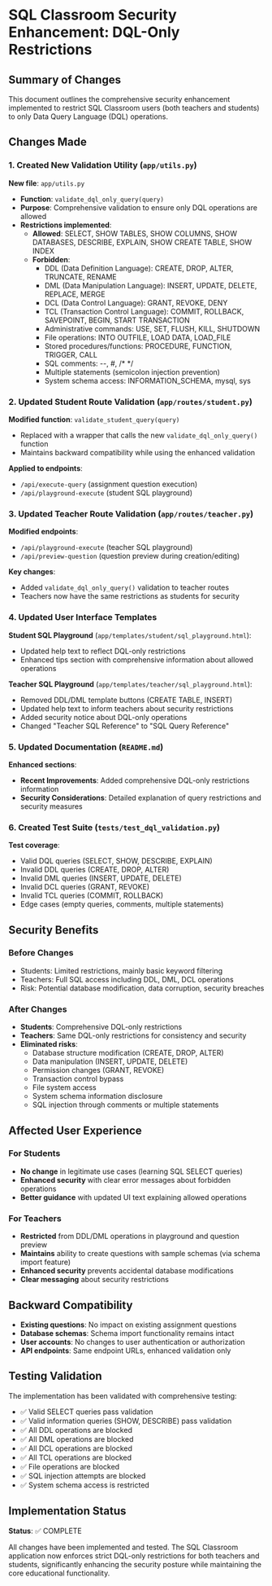 # SQL Classroom Security Enhancement: DQL-Only Restrictions

## Summary of Changes

This document outlines the comprehensive security enhancement implemented to restrict SQL Classroom users (both teachers and students) to only Data Query Language (DQL) operations.

## Changes Made

### 1. Created New Validation Utility (`app/utils.py`)

**New file**: `app/utils.py`
- **Function**: `validate_dql_only_query(query)`
- **Purpose**: Comprehensive validation to ensure only DQL operations are allowed
- **Restrictions implemented**:
  - **Allowed**: SELECT, SHOW TABLES, SHOW COLUMNS, SHOW DATABASES, DESCRIBE, EXPLAIN, SHOW CREATE TABLE, SHOW INDEX
  - **Forbidden**: 
    - DDL (Data Definition Language): CREATE, DROP, ALTER, TRUNCATE, RENAME
    - DML (Data Manipulation Language): INSERT, UPDATE, DELETE, REPLACE, MERGE
    - DCL (Data Control Language): GRANT, REVOKE, DENY
    - TCL (Transaction Control Language): COMMIT, ROLLBACK, SAVEPOINT, BEGIN, START TRANSACTION
    - Administrative commands: USE, SET, FLUSH, KILL, SHUTDOWN
    - File operations: INTO OUTFILE, LOAD DATA, LOAD_FILE
    - Stored procedures/functions: PROCEDURE, FUNCTION, TRIGGER, CALL
    - SQL comments: --, #, /* */
    - Multiple statements (semicolon injection prevention)
    - System schema access: INFORMATION_SCHEMA, mysql, sys

### 2. Updated Student Route Validation (`app/routes/student.py`)

**Modified function**: `validate_student_query(query)`
- Replaced with a wrapper that calls the new `validate_dql_only_query()` function
- Maintains backward compatibility while using the enhanced validation

**Applied to endpoints**:
- `/api/execute-query` (assignment question execution)
- `/api/playground-execute` (student SQL playground)

### 3. Updated Teacher Route Validation (`app/routes/teacher.py`)

**Modified endpoints**:
- `/api/playground-execute` (teacher SQL playground)
- `/api/preview-question` (question preview during creation/editing)

**Key changes**:
- Added `validate_dql_only_query()` validation to teacher routes
- Teachers now have the same restrictions as students for security

### 4. Updated User Interface Templates

**Student SQL Playground** (`app/templates/student/sql_playground.html`):
- Updated help text to reflect DQL-only restrictions
- Enhanced tips section with comprehensive information about allowed operations

**Teacher SQL Playground** (`app/templates/teacher/sql_playground.html`):
- Removed DDL/DML template buttons (CREATE TABLE, INSERT)
- Updated help text to inform teachers about security restrictions
- Added security notice about DQL-only operations
- Changed "Teacher SQL Reference" to "SQL Query Reference"

### 5. Updated Documentation (`README.md`)

**Enhanced sections**:
- **Recent Improvements**: Added comprehensive DQL-only restrictions information
- **Security Considerations**: Detailed explanation of query restrictions and security measures

### 6. Created Test Suite (`tests/test_dql_validation.py`)

**Test coverage**:
- Valid DQL queries (SELECT, SHOW, DESCRIBE, EXPLAIN)
- Invalid DDL queries (CREATE, DROP, ALTER)
- Invalid DML queries (INSERT, UPDATE, DELETE) 
- Invalid DCL queries (GRANT, REVOKE)
- Invalid TCL queries (COMMIT, ROLLBACK)
- Edge cases (empty queries, comments, multiple statements)

## Security Benefits

### Before Changes
- Students: Limited restrictions, mainly basic keyword filtering
- Teachers: Full SQL access including DDL, DML, DCL operations
- Risk: Potential database modification, data corruption, security breaches

### After Changes
- **Students**: Comprehensive DQL-only restrictions
- **Teachers**: Same DQL-only restrictions for consistency and security
- **Eliminated risks**:
  - Database structure modification (CREATE, DROP, ALTER)
  - Data manipulation (INSERT, UPDATE, DELETE)
  - Permission changes (GRANT, REVOKE)
  - Transaction control bypass
  - File system access
  - System schema information disclosure
  - SQL injection through comments or multiple statements

## Affected User Experience

### For Students
- **No change** in legitimate use cases (learning SQL SELECT queries)
- **Enhanced security** with clear error messages about forbidden operations
- **Better guidance** with updated UI text explaining allowed operations

### For Teachers
- **Restricted** from DDL/DML operations in playground and question preview
- **Maintains** ability to create questions with sample schemas (via schema import feature)
- **Enhanced security** prevents accidental database modifications
- **Clear messaging** about security restrictions

## Backward Compatibility

- **Existing questions**: No impact on existing assignment questions
- **Database schemas**: Schema import functionality remains intact
- **User accounts**: No changes to user authentication or authorization
- **API endpoints**: Same endpoint URLs, enhanced validation only

## Testing Validation

The implementation has been validated with comprehensive testing:
- ✅ Valid SELECT queries pass validation
- ✅ Valid information queries (SHOW, DESCRIBE) pass validation  
- ✅ All DDL operations are blocked
- ✅ All DML operations are blocked
- ✅ All DCL operations are blocked
- ✅ All TCL operations are blocked
- ✅ File operations are blocked
- ✅ SQL injection attempts are blocked
- ✅ System schema access is restricted

## Implementation Status

**Status**: ✅ COMPLETE

All changes have been implemented and tested. The SQL Classroom application now enforces strict DQL-only restrictions for both teachers and students, significantly enhancing the security posture while maintaining the core educational functionality.
